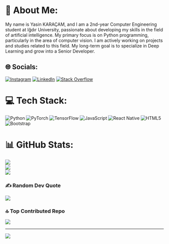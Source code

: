 # 💫 About Me:
My name is Yasin KARAÇAM, and I am a 2nd-year Computer Engineering student at Iğdır University, passionate about developing my skills in the field of artificial intelligence. My primary focus is on Python programming, particularly in the area of computer vision. I am actively working on projects and studies related to this field. My long-term goal is to specialize in Deep Learning and grow into a Senior Developer.


## 🌐 Socials:
[![Instagram](https://img.shields.io/badge/Instagram-%23E4405F.svg?logo=Instagram&logoColor=white)](https://instagram.com/Yasinkrcmx) [![LinkedIn](https://img.shields.io/badge/LinkedIn-%230077B5.svg?logo=linkedin&logoColor=white)](https://linkedin.com/in/yasin-karacamm) [![Stack Overflow](https://img.shields.io/badge/-Stackoverflow-FE7A16?logo=stack-overflow&logoColor=white)](https://stackoverflow.com/users/22521818) 

# 💻 Tech Stack:
![Python](https://img.shields.io/badge/python-3670A0?style=for-the-badge&logo=python&logoColor=ffdd54) ![PyTorch](https://img.shields.io/badge/PyTorch-%23EE4C2C.svg?style=for-the-badge&logo=PyTorch&logoColor=white) ![TensorFlow](https://img.shields.io/badge/TensorFlow-%23FF6F00.svg?style=for-the-badge&logo=TensorFlow&logoColor=white) ![JavaScript](https://img.shields.io/badge/javascript-%23323330.svg?style=for-the-badge&logo=javascript&logoColor=%23F7DF1E) ![React Native](https://img.shields.io/badge/react_native-%2320232a.svg?style=for-the-badge&logo=react&logoColor=%2361DAFB) ![HTML5](https://img.shields.io/badge/html5-%23E34F26.svg?style=for-the-badge&logo=html5&logoColor=white) ![Bootstrap](https://img.shields.io/badge/bootstrap-%238511FA.svg?style=for-the-badge&logo=bootstrap&logoColor=white)
# 📊 GitHub Stats:
![](https://github-readme-stats.vercel.app/api?username=Yasinkrcm&theme=dark&hide_border=false&include_all_commits=false&count_private=false)<br/>
![](https://github-readme-streak-stats.herokuapp.com/?user=Yasinkrcm&theme=dark&hide_border=false)<br/>
![](https://github-readme-stats.vercel.app/api/top-langs/?username=Yasinkrcm&theme=dark&hide_border=false&include_all_commits=false&count_private=false&layout=compact)

### ✍️ Random Dev Quote
![](https://quotes-github-readme.vercel.app/api?type=horizontal&theme=radical)

### 🔝 Top Contributed Repo
![](https://github-contributor-stats.vercel.app/api?username=Yasinkrcm&limit=5&theme=dark&combine_all_yearly_contributions=true)

---
[![](https://visitcount.itsvg.in/api?id=Yasinkrcm&icon=2&color=0)](https://visitcount.itsvg.in)
